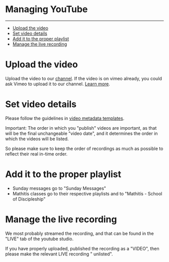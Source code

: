 <h1>Managing YouTube</h1>
<hr>

<!-- TOC -->
* [Upload the video](#upload-the-video)
* [Set video details](#set-video-details)
* [Add it to the proper playlist](#add-it-to-the-proper-playlist)
* [Manage the live recording](#manage-the-live-recording)
<!-- TOC -->

# Upload the video

Upload the video to our [channel](https://studio.youtube.com/channel/UC0uEys0VihIMmJFFL1Swj8g/videos/upload?filter=%5B%5D&sort=%7B%22columnType%22%3A%22date%22%2C%22sortOrder%22%3A%22DESCENDING%22%7D).
If the video is on vimeo already, you could ask Vimeo to upload it to our channel. [Learn more](vimeo.md#publish-from-vimeo-to-youtube-and-facebook).


# Set video details

Please follow the guidelines in [video metadata templates](video_metadata_templates.md).

Important: The order in which you "publish" videos are important, as
that will be the final unchangeable "video date", and it determines the order 
in which the videos will be listed.

So please make sure to keep the order of recordings as much as possible to reflect
their real in-time order.

# Add it to the proper playlist

* Sunday messages go to "Sunday Messages"
* Mathitís classes go to their respective playlists and to "Mathitís - School of Discipleship"

# Manage the live recording

We most probably streamed the recording, and that can be found in the "LIVE" tab of the youtube studio.

If you have properly uploaded, published the recording as a "VIDEO", then please make the relevant LIVE recording "
unlisted".

